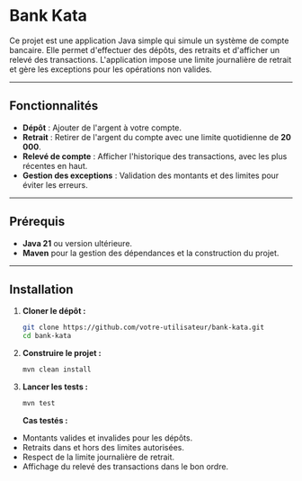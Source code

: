 # Bank Kata

Ce projet est une application Java simple qui simule un système de compte bancaire. Elle permet d'effectuer des dépôts, des retraits et d'afficher un relevé des transactions. L'application impose une limite journalière de retrait et gère les exceptions pour les opérations non valides.

---

## Fonctionnalités

- **Dépôt** : Ajouter de l'argent à votre compte.
- **Retrait** : Retirer de l'argent du compte avec une limite quotidienne de **20 000**.
- **Relevé de compte** : Afficher l'historique des transactions, avec les plus récentes en haut.
- **Gestion des exceptions** : Validation des montants et des limites pour éviter les erreurs.

---

## Prérequis

- **Java 21** ou version ultérieure.
- **Maven** pour la gestion des dépendances et la construction du projet.

---

## Installation

1. **Cloner le dépôt :**
   ```bash
   git clone https://github.com/votre-utilisateur/bank-kata.git
   cd bank-kata
   ```
2. **Construire le projet :**
    ```bash
   mvn clean install
   ```
3. **Lancer les tests :**
     ```bash
   mvn test
   ```
     **Cas testés :**
- Montants valides et invalides pour les dépôts.
- Retraits dans et hors des limites autorisées.
- Respect de la limite journalière de retrait.
- Affichage du relevé des transactions dans le bon ordre.
    
